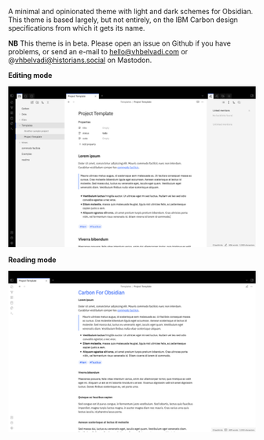 A minimal and opinionated theme with light and dark schemes for Obsidian. This theme is based largely, but not entirely, on the IBM Carbon design specifications from which it gets its name.

**NB** This theme is in beta. Please open an issue on Github if you have problems, or send an e-mail to hello@vhbelvadi.com or @vhbelvadi@historians.social on Mastodon.

**Editing mode**

![Editing mode](carbon-editing.png)

**Reading mode**

![Reading mode](carbon-reading.png)
